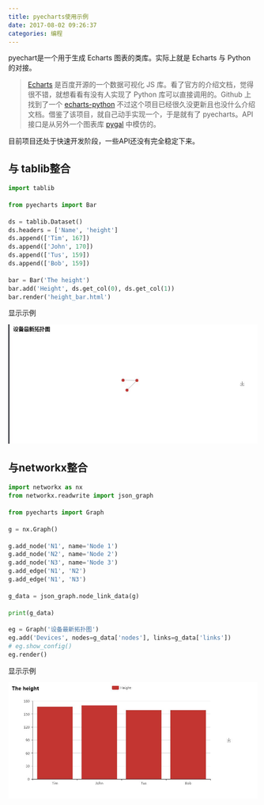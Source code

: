 ```yaml
---
title: pyecharts使用示例
date: 2017-08-02 09:26:37
categories: 编程
---
```


pyechart是一个用于生成 Echarts 图表的类库。实际上就是 Echarts 与 Python 的对接。

<!-- more -->

> [Echarts](https://github.com/ecomfe/echarts) 是百度开源的一个数据可视化 JS 库。看了官方的介绍文档，觉得很不错，就想看看有没有人实现了 Python 库可以直接调用的。Github 上找到了一个 [echarts-python](https://github.com/yufeiminds/echarts-python) 不过这个项目已经很久没更新且也没什么介绍文档。借鉴了该项目，就自己动手实现一个，于是就有了 pyecharts。API 接口是从另外一个图表库 [pygal](https://github.com/Kozea/pygal) 中模仿的。

目前项目还处于快速开发阶段，一些API还没有完全稳定下来。

## 与 tablib整合

```python
import tablib

from pyecharts import Bar

ds = tablib.Dataset()
ds.headers = ['Name', 'height']
ds.append(['Tim', 167])
ds.append(['John', 170])
ds.append(['Tus', 159])
ds.append(['Bob', 159])

bar = Bar('The height')
bar.add('Height', ds.get_col(0), ds.get_col(1))
bar.render('height_bar.html')
```

显示示例

![device_graph](/images/device_graph.jpg)


## 与networkx整合

```python
import networkx as nx
from networkx.readwrite import json_graph

from pyecharts import Graph

g = nx.Graph()

g.add_node('N1', name='Node 1')
g.add_node('N2', name='Node 2')
g.add_node('N3', name='Node 3')
g.add_edge('N1', 'N2')
g.add_edge('N1', 'N3')

g_data = json_graph.node_link_data(g)

print(g_data)

eg = Graph('设备最新拓扑图')
eg.add('Devices', nodes=g_data['nodes'], links=g_data['links'])
# eg.show_config()
eg.render()
```

显示示例

![height_bar_demo](/images/height_bar_demo.jpg)
